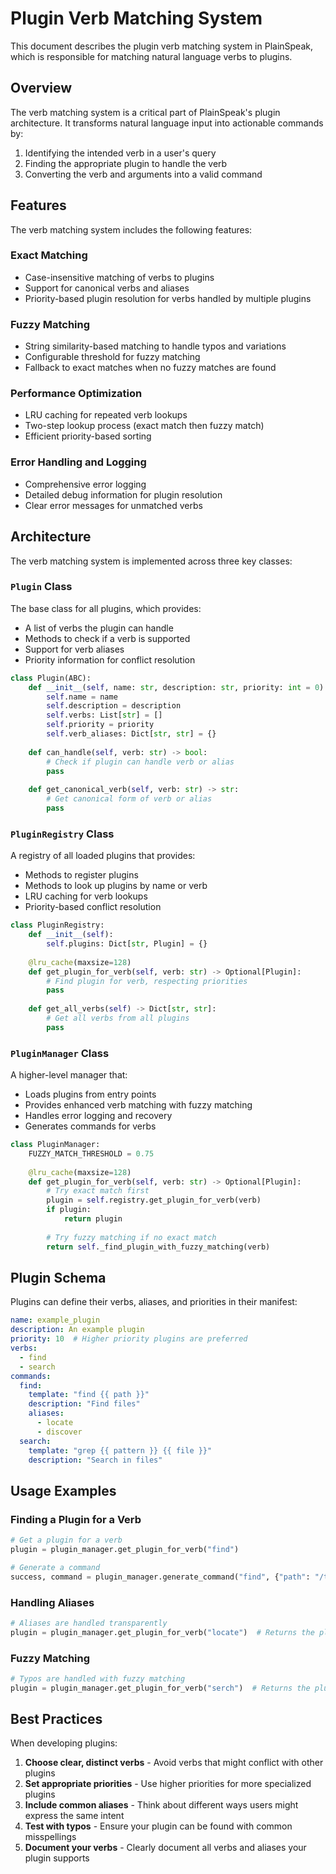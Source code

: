 # Plugin Verb Matching System

This document describes the plugin verb matching system in PlainSpeak, which is responsible for matching natural language verbs to plugins.

## Overview

The verb matching system is a critical part of PlainSpeak's plugin architecture. It transforms natural language input into actionable commands by:

1. Identifying the intended verb in a user's query
2. Finding the appropriate plugin to handle the verb
3. Converting the verb and arguments into a valid command

## Features

The verb matching system includes the following features:

### Exact Matching

- Case-insensitive matching of verbs to plugins
- Support for canonical verbs and aliases
- Priority-based plugin resolution for verbs handled by multiple plugins

### Fuzzy Matching

- String similarity-based matching to handle typos and variations
- Configurable threshold for fuzzy matching
- Fallback to exact matches when no fuzzy matches are found

### Performance Optimization

- LRU caching for repeated verb lookups
- Two-step lookup process (exact match then fuzzy match)
- Efficient priority-based sorting

### Error Handling and Logging

- Comprehensive error logging
- Detailed debug information for plugin resolution
- Clear error messages for unmatched verbs

## Architecture

The verb matching system is implemented across three key classes:

### `Plugin` Class

The base class for all plugins, which provides:

- A list of verbs the plugin can handle
- Methods to check if a verb is supported
- Support for verb aliases
- Priority information for conflict resolution

```python
class Plugin(ABC):
    def __init__(self, name: str, description: str, priority: int = 0):
        self.name = name
        self.description = description
        self.verbs: List[str] = []
        self.priority = priority
        self.verb_aliases: Dict[str, str] = {}
        
    def can_handle(self, verb: str) -> bool:
        # Check if plugin can handle verb or alias
        pass
        
    def get_canonical_verb(self, verb: str) -> str:
        # Get canonical form of verb or alias
        pass
```

### `PluginRegistry` Class

A registry of all loaded plugins that provides:

- Methods to register plugins
- Methods to look up plugins by name or verb
- LRU caching for verb lookups
- Priority-based conflict resolution

```python
class PluginRegistry:
    def __init__(self):
        self.plugins: Dict[str, Plugin] = {}
        
    @lru_cache(maxsize=128)
    def get_plugin_for_verb(self, verb: str) -> Optional[Plugin]:
        # Find plugin for verb, respecting priorities
        pass
        
    def get_all_verbs(self) -> Dict[str, str]:
        # Get all verbs from all plugins
        pass
```

### `PluginManager` Class

A higher-level manager that:

- Loads plugins from entry points
- Provides enhanced verb matching with fuzzy matching
- Handles error logging and recovery
- Generates commands for verbs

```python
class PluginManager:
    FUZZY_MATCH_THRESHOLD = 0.75
    
    @lru_cache(maxsize=128)
    def get_plugin_for_verb(self, verb: str) -> Optional[Plugin]:
        # Try exact match first
        plugin = self.registry.get_plugin_for_verb(verb)
        if plugin:
            return plugin
            
        # Try fuzzy matching if no exact match
        return self._find_plugin_with_fuzzy_matching(verb)
```

## Plugin Schema

Plugins can define their verbs, aliases, and priorities in their manifest:

```yaml
name: example_plugin
description: An example plugin
priority: 10  # Higher priority plugins are preferred
verbs:
  - find
  - search
commands:
  find:
    template: "find {{ path }}"
    description: "Find files"
    aliases:
      - locate
      - discover
  search:
    template: "grep {{ pattern }} {{ file }}"
    description: "Search in files"
```

## Usage Examples

### Finding a Plugin for a Verb

```python
# Get a plugin for a verb
plugin = plugin_manager.get_plugin_for_verb("find")

# Generate a command
success, command = plugin_manager.generate_command("find", {"path": "/tmp"})
```

### Handling Aliases

```python
# Aliases are handled transparently
plugin = plugin_manager.get_plugin_for_verb("locate")  # Returns the plugin that handles "find"
```

### Fuzzy Matching

```python
# Typos are handled with fuzzy matching
plugin = plugin_manager.get_plugin_for_verb("serch")  # Returns the plugin that handles "search"
```

## Best Practices

When developing plugins:

1. **Choose clear, distinct verbs** - Avoid verbs that might conflict with other plugins
2. **Set appropriate priorities** - Use higher priorities for more specialized plugins
3. **Include common aliases** - Think about different ways users might express the same intent
4. **Test with typos** - Ensure your plugin can be found with common misspellings
5. **Document your verbs** - Clearly document all verbs and aliases your plugin supports 